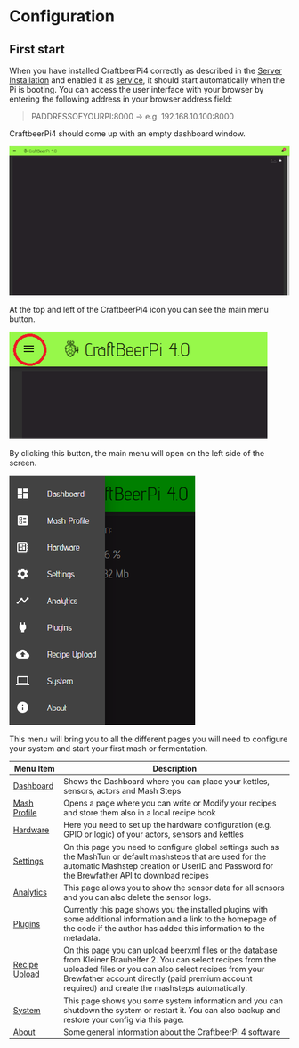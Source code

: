 # Configuration

## First start

When you have installed CraftbeerPi4 correctly as described in the [Server Installation](../server-installation.md) and enabled it as [service](../server-installation.md#automatically-start-the-server-as-service), it should start automatically when the Pi is booting. You can access the user interface with your browser by entering the following address in your browser address field:

> PADDRESSOFYOURPI:8000 -> e.g. 192.168.10.100:8000

CraftbeerPi4 should come up with an empty dashboard window.

![Empty Dashboard Window](../../.gitbook/assets/cbpi4-emptydashboard.png)

At the top and left of the CraftbeerPi4 icon you can see the main menu button.

![Main Menu Button](../../.gitbook/assets/cbpi4-mainmenubutton.png)

By clicking this button, the main menu will open on the left side of the screen.

![CraftbeerPi 4 Main Menu](../../.gitbook/assets/cbpi4-mainmenu.png)

This menu will bring you to all the different pages you will need to configure your system and start your first mash or fermentation.

| Menu Item                         | Description                                                                                                                                                                                                                                                                      |
| --------------------------------- | -------------------------------------------------------------------------------------------------------------------------------------------------------------------------------------------------------------------------------------------------------------------------------- |
| [Dashboard](dashboard.md)         | Shows the Dashboard where you can place your kettles, sensors, actors and Mash Steps                                                                                                                                                                                             |
| [Mash Profile](mash-profile.md)   | Opens a page where you can write or Modify your recipes and store them also in a local recipe book                                                                                                                                                                               |
| [Hardware](hardware.md)           | Here you need to set up the hardware configuration (e.g. GPIO or logic) of your actors, sensors and kettles                                                                                                                                                                      |
| [Settings](settings.md)           | On this page you need to configure global settings such as the MashTun or default mashsteps that are used for the automatic Mashstep creation or UserID and Password for the Brewfather API to download recipes                                                                  |
| [Analytics](analytics.md)         | This page allows you to show the sensor data for all sensors and you can also delete the sensor logs.                                                                                                                                                                            |
| [Plugins](plugins.md)             | Currently this page shows you the installed plugins with some additional information and a link to the homepage of the code if the author has added this information to the metadata.                                                                                            |
| [Recipe Upload](recipe-upload.md) | On this page you can upload beerxml files or the database from Kleiner Brauhelfer 2. You can select recipes from the uploaded files or you can also select recipes from your Brewfather account directly (paid premium account required) and create the mashsteps automatically. |
| [System](system.md)               | This page shows you some system information and you can shutdown the system or restart it. You can also backup and restore your config via this page.                                                                                                                            |
| [About](about.md)                 | Some general information about the CraftbeerPi 4 software                                                                                                                                                                                                                        |
